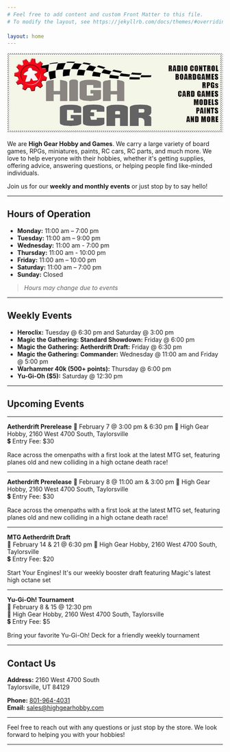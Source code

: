```yaml
---
# Feel free to add content and custom Front Matter to this file.
# To modify the layout, see https://jekyllrb.com/docs/themes/#overriding-theme-defaults

layout: home
---
```


![High Gear Logo](./assets/high_gear_logo.jpg)

We are **High Gear Hobby and Games**. We carry a large variety of board games, RPGs, miniatures, paints, RC cars, RC parts, and much more. We love to help everyone with their hobbies, whether it's getting supplies, offering advice, answering questions, or helping people find like-minded individuals. 

Join us for our **weekly and monthly events** or just stop by to say hello!

---

## Hours of Operation

- **Monday:** 11:00 am – 7:00 pm
- **Tuesday:** 11:00 am – 9:00 pm
- **Wednesday:** 11:00 am - 7:00 pm
- **Thursday:** 11:00 am - 10:00 pm
- **Friday:** 11:00 am – 10:00 pm
- **Saturday:** 11:00 am – 7:00 pm
- **Sunday:** Closed

> *Hours may change due to events*

---

## Weekly Events

- **Heroclix:** Tuesday @ 6:30 pm and Saturday @ 3:00 pm
- **Magic the Gathering: Standard Showdown:** Friday @ 6:00 pm
- **Magic the Gathering: Aetherdrift Draft:** Friday @ 6:30 pm
- **Magic the Gathering: Commander:** Wednesday @ 11:00 am and Friday @ 5:00 pm
- **Warhammer 40k (500+ points):** Thursday @ 6:00 pm
- **Yu-Gi-Oh ($5):** Saturday @ 12:30 pm

---

## Upcoming Events

---

**Aetherdrift Prerelease**
📅 February 7 @ 3:00 pm & 6:30 pm
📍 High Gear Hobby, 2160 West 4700 South, Taylorsville  
💲 Entry Fee: $30

Race across the omenpaths with a first look at the latest MTG set, featuring planes old and new colliding in a high octane death race!

---

**Aetherdrift Prerelease**
📅 February 8 @ 11:00 am & 3:00 pm
📍 High Gear Hobby, 2160 West 4700 South, Taylorsville  
💲 Entry Fee: $30

Race across the omenpaths with a first look at the latest MTG set, featuring planes old and new colliding in a high octane death race!

---

**MTG Aetherdrift Draft**  
📅 February 14 & 21 @ 6:30 pm 
📍 High Gear Hobby, 2160 West 4700 South, Taylorsville  
💲 Entry Fee: $20

Start Your Engines! It's our weekly booster draft featuring Magic's latest high octane set

---

**Yu-Gi-Oh! Tournament**  
📅 February 8 & 15 @ 12:30 pm  
📍 High Gear Hobby, 2160 West 4700 South, Taylorsville  
💲 Entry Fee: $5

Bring your favorite Yu-Gi-Oh! Deck for a friendly weekly tournament

---

## Contact Us

**Address:**
2160 West 4700 South  
Taylorsville, UT 84129

**Phone:** [801-964-4031](tel:801-964-4031)  
**Email:** [sales@highgearhobby.com](mailto:sales@highgearhobby.com)

---

Feel free to reach out with any questions or just stop by the store. We look forward to helping you with your hobbies!

---



